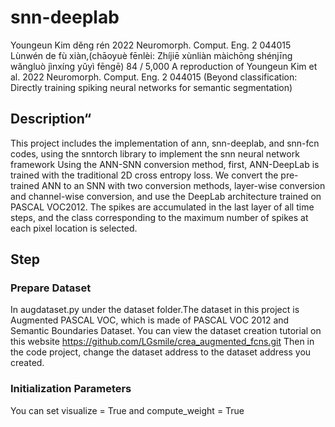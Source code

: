 # snn-deeplab
Youngeun Kim děng rén 2022 Neuromorph. Comput. Eng. 2 044015 Lùnwén de fù xiàn,(chāoyuè fēnlèi: Zhíjiē xùnliàn màichōng shénjīng wǎngluò jìnxíng yǔyì fēngē)
84 / 5,000
A reproduction of Youngeun Kim et al. 2022 Neuromorph. Comput. Eng. 2 044015 (Beyond classification: Directly training spiking neural networks for semantic segmentation)
## Description“
This project includes the implementation of ann, snn-deeplab, and snn-fcn codes, using the snntorch library to implement the snn neural network framework
Using the ANN-SNN conversion method, first, ANN-DeepLab is trained with the traditional 2D cross entropy loss. We convert the pre-trained ANN to an SNN with two conversion methods, layer-wise conversion and channel-wise conversion, and use the DeepLab architecture trained on PASCAL VOC2012. The spikes are accumulated in the last layer of all time steps, and the class corresponding to the maximum number of spikes at each pixel location is selected.
## Step
### Prepare Dataset
In augdataset.py under the dataset folder.The dataset in this project is Augmented PASCAL VOC, which is made of PASCAL VOC 2012 and Semantic Boundaries Dataset.
You can view the dataset creation tutorial on this website https://github.com/LGsmile/crea_augmented_fcns.git
Then in the code project, change the dataset address to the dataset address you created.
### Initialization Parameters
You can set visualize = True and compute_weight = True
